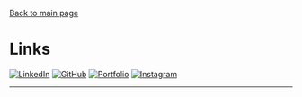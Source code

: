 [Back to main page](./../README.md)

# Links

[![LinkedIn](https://img.shields.io/badge/LinkedIn-0077B5?style=for-the-badge&logo=linkedin&logoColor=white)](https://www.linkedin.com/in/mayuresh-naidu-233802204/)
[![GitHub](https://img.shields.io/badge/GitHub-100000?style=for-the-badge&logo=github&logoColor=white)](https://github.com/meiyo99)
[![Portfolio](https://img.shields.io/badge/Portfolio-orange?style=for-the-badge&logoSize=amg)](https://mayureshnaidu.webflow.io)
[![Instagram](https://img.shields.io/badge/Instagram-E4405F?style=for-the-badge&logo=instagram&logoColor=white)](https://www.instagram.com/notmeiyo/)

---
